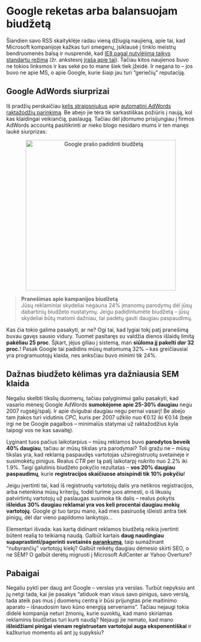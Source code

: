 # Google reketas arba balansuojam biudžetą

<p>Šiandien savo RSS skaityklėje radau vieną džiugią naujieną, apie tai, kad Microsoft kompanijoje kažkas turi smegenų, įsiklausė į tinklo meistrų bendruomenės balsą ir nusprendė, kad <a href="http://blogs.msdn.com/ie/archive/2008/03/03/microsoft-s-interoperability-principles-and-ie8.aspx">IE8 pagal nutylėjimą taikys standartų režimą</a> (žr. ankstesnį <a href="https://www.dominykas.lt/2008/01/narsykline-realybe.html">įrašą apie tai</a>). Tačiau kitos naujienos buvo ne tokios linksmos ir kas sekė po to mane šiek tiek įžeidė. Ir negana to – jos buvo ne apie MS, o apie Google, kurie šiaip jau turi “geriečių” reputaciją.<br>
<span id="more-39"></span></p>
<h2>Google AdWords siurprizai</h2>
<p>Iš pradžių perskaičiau <a href="http://www.searchenginejournal.com/adwords-automatic-matching-lamborghini-ad-for-reelect-obama-2012-query-right/6451/">kelis straipsniukus</a> apie <a href="http://directmag.com/opinions-columnists/loosecannon/loose-cannon-google-knows-best-0303/">automatinį AdWords raktažodžių parinkimą</a>. Be abejo jie tėra tik sarkastiškas požiūris į naują, kol kas klaidingai veikiančią, paslaugą. Tačiau dėl įdomumo prisijungiau į firmos AdWords accountą pasitikrinti ar nieko blogo nesidaro mums ir ten manęs laukė siurprizas:</p>
<div style="text-align:center;"><a href="https://www.dominykas.lt/uploads/2008/03/increase-budget.gif" title="Google prašo padidinti biudžetą"><img src="https://www.dominykas.lt/uploads/2008/03/increase-budget.gif" alt="Google prašo padidinti biudžetą" width="400" border="0/"></a></div>
<blockquote><p><strong>Pranešimas apie kampanijos biudžetą</strong><br>
Jūsų reklaminiai skydeliai negauna 24% įmanomų parodymų dėl jūsų dabartinių biudžeto nustatymų. Jeigu padidintumėte biudžetą – jūsų skydeliai būtų matomi dažniau, tai padėtų gauti daugiau paspaudimų.</p>
</blockquote>
<p>Kas čia tokio galima pasakyti, ar ne? Ogi tai, kad lygiai tokį patį pranešimą buvau gavęs sausio vidury. Tuomet pasitaręs su valdžia dienos išlaidų limitą <strong>pakėliau 25 proc</strong>. Šįkart, įėjus giliau į sistemą, man <strong>siūloma jį pakelti <em>dar</em> 32 proc.</strong>! Pasak Google tai padidins mūsų matomumą 32% – kas greičiausiai yra programuotojų klaida, nes anksčiau buvo minimi tik 24%.</p>
<h2>Dažnas biudžeto kėlimas yra dažniausia SEM klaida</h2>
<p>Negaliu skelbti tikslių duomenų, tačiau palyginimui galiu pasakyti, kad vasario mėnesį Google AdWords <strong>sumokėjome apie 25-30% daugiau</strong> negu 2007 rugsėjį/spalį. Ir apie dvigubai daugiau negu pernai vasarį! Be abejo tam įtakos turi vidutinis <dfn title="Cost per Click - paspaudimo kaina">CPC</dfn>, kuris per 2007 užkilo nuo €0.12 iki €0.14 (beje irgi ne be Google pagalbos – minimalūs statymai už raktažodžius kyla taipogi vos ne kas savaitę).</p>
<p>Lyginant tuos pačius laikotarpius – mūsų reklamos buvo <strong>parodytos beveik 40% daugiau</strong>, tačiau ar mūsų tikslas yra parodymai? Toli gražu ne – mūsų tikslas yra, kad reklamą paspaudęs vartotojas užsiregistruotų svetainėje ir susimokėtų pinigus. Realus <dfn title="ClickThrough Rate - paspaudimų/parodymų santykis">CTR</dfn> per tą patį laikotarpį nukrito nuo 2.2% iki 1.9%. Taigi galutinis biudžeto pokyčio rezultatas – <strong>vos 20% daugiau paspaudimų</strong>, kurie <strong>registracijos skaičiuose atsispindi tik 10% pokyčiu</strong>!</p>
<p>Jeigu įvertinti tai, kad iš registruotų vartotojų dalis yra netikros registracijos, arba netenkina mūsų kriterijų, todėl turime juos atmesti, o iš likusių patvirtintų vartotojų už paslaugas susimoka tik dalis – realus pokytis <strong>išleidus 30% daugiau reklamai yra vos keli procentai daugiau mokių vartotojų</strong>. Google gi tuo tarpu mano, kad mes pasiruošę išleisti antra tiek pinigų, dėl dar vieno papildomo lankytojo…</p>
<p>Elementari išvada: kas kartą didinant reklamos biudžetą reikia įvertinti būtent realią to teikiamą naudą. Galbūt kartais <strong>daug naudingiau supaprastinti/pagerinti svetainės <a href="https://www.dominykas.lt/2008/01/usability-lietuviskai-vartojiskumas.html#comment-118">parankumą</a></strong>, taip sumažinant “nubyrančių” vartotojų kiekį? Galbūt reikėtų daugiau dėmesio skirti SEO, o ne SEM? O galbūt derėtų migruoti į Microsoft AdCenter ar Yahoo Overture?</p>
<h2>Pabaigai</h2>
<p>Negaliu pykti per daug ant Google – verslas yra verslas. Turbūt nepyksiu ant jų netgi tada, kai jie pasakys “atiduok man visus savo pinigus, savo verslą, tada ateik pas mus į duomenų centrą ir būsi prijungtas prie maitinimo aparato – išnaudosim tavo kūno energiją serveriams”. Tačiau nejaugi tokia didelė kompanija neturi žmonių, kurie suvoktų, kad mano skiriamas reklaminis biudžetas turi kurti naudą? Nejaugi jie nemato, kad mano <strong>išleidžiami pinigai vienam registruotam vartotojui auga eksponentiškai</strong> ir kažkuriuo momentu aš ant jų supyksiu?</p>